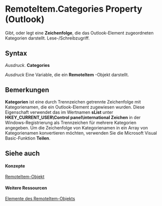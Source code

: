 
# RemoteItem.Categories Property (Outlook)

Gibt, oder legt eine  **Zeichenfolge**, die das Outlook-Element zugeordneten Kategorien darstellt. Lese-/Schreibzugriff.


## Syntax

 _Ausdruck_. **Categories**

 _Ausdruck_ Eine Variable, die ein **RemoteItem** -Objekt darstellt.


## Bemerkungen

 **Kategorien** ist eine durch Trennzeichen getrennte Zeichenfolge mit Kategorienamen, die ein Outlook-Element zugewiesen wurden. Diese Eigenschaft verwendet das im Wertnamen **sList** unter **HKEY_CURRENT_USER\Control panel\international Zeichen** in der Windows-Registrierung als Trennzeichen für mehrere Kategorien angegeben. Um die Zeichenfolge von Kategorienamen in ein Array von Kategorienamen konvertieren möchten, verwenden Sie die Microsoft Visual Basic-Funktion **Teilen**.


## Siehe auch


#### Konzepte


[RemoteItem-Objekt](6302aaff-cdcf-4d86-60f1-4bed15540d9f.md)
#### Weitere Ressourcen


[Elemente des RemoteItem-Objekts](http://msdn.microsoft.com/library/15c0872e-88cc-9b9b-c31e-c15d6971e6e0%28Office.15%29.aspx)